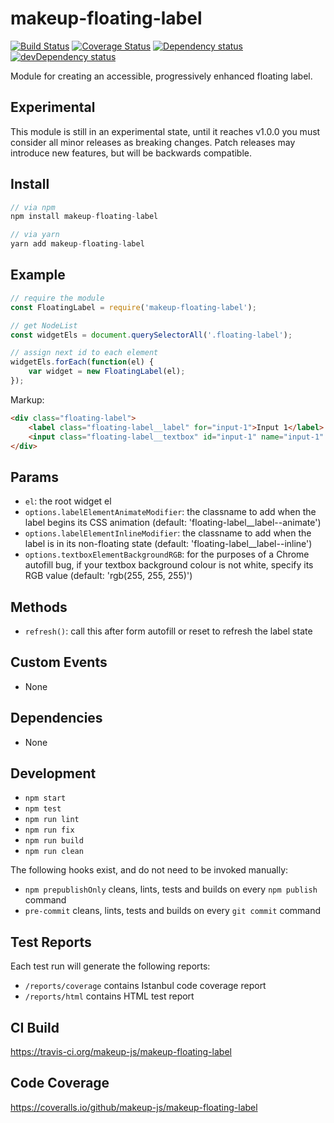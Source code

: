 # makeup-floating-label

<p>
    <a href="https://travis-ci.org/makeup-js/makeup-floating-label"><img src="https://api.travis-ci.org/makeup-js/makeup-floating-label.svg?branch=master" alt="Build Status" /></a>
    <a href='https://coveralls.io/github/makeup-js/makeup-floating-label?branch=master'><img src='https://coveralls.io/repos/makeup-js/makeup-floating-label/badge.svg?branch=master&service=github' alt='Coverage Status' /></a>
    <a href="https://david-dm.org/makeup-js/makeup-floating-label"><img src="https://david-dm.org/makeup-js/makeup-floating-label.svg" alt="Dependency status" /></a>
    <a href="https://david-dm.org/makeup-js/makeup-floating-label#info=devDependencies"><img src="https://david-dm.org/makeup-js/makeup-floating-label/dev-status.svg" alt="devDependency status" /></a>
</p>

Module for creating an accessible, progressively enhanced floating label.

## Experimental

This module is still in an experimental state, until it reaches v1.0.0 you must consider all minor releases as breaking changes. Patch releases may introduce new features, but will be backwards compatible.

## Install

```js
// via npm
npm install makeup-floating-label

// via yarn
yarn add makeup-floating-label
```

## Example

```js
// require the module
const FloatingLabel = require('makeup-floating-label');

// get NodeList
const widgetEls = document.querySelectorAll('.floating-label');

// assign next id to each element
widgetEls.forEach(function(el) {
    var widget = new FloatingLabel(el);
});
```

Markup:

```html
<div class="floating-label">
    <label class="floating-label__label" for="input-1">Input 1</label>
    <input class="floating-label__textbox" id="input-1" name="input-1" />
</div>
```

## Params

* `el`: the root widget el
* `options.labelElementAnimateModifier`: the classname to add when the label begins its CSS animation (default: 'floating-label__label--animate')
* `options.labelElementInlineModifier`: the classname to add when the label is in its non-floating state (default: 'floating-label__label--inline')
* `options.textboxElementBackgroundRGB`: for the purposes of a Chrome autofill bug, if your textbox background colour is not white, specify its RGB value (default: 'rgb(255, 255, 255)')

## Methods

* `refresh()`: call this after form autofill or reset to refresh the label state

## Custom Events        

* None

## Dependencies

* None

## Development

* `npm start`
* `npm test`
* `npm run lint`
* `npm run fix`
* `npm run build`
* `npm run clean`

The following hooks exist, and do not need to be invoked manually:

* `npm prepublishOnly` cleans, lints, tests and builds on every `npm publish` command
* `pre-commit` cleans, lints, tests and builds on every `git commit` command

## Test Reports

Each test run will generate the following reports:

* `/reports/coverage` contains Istanbul code coverage report
* `/reports/html` contains HTML test report

## CI Build

https://travis-ci.org/makeup-js/makeup-floating-label

## Code Coverage

https://coveralls.io/github/makeup-js/makeup-floating-label
